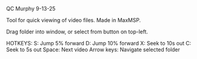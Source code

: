 QC Murphy
9-13-25

Tool for quick viewing of video files. Made in MaxMSP.

Drag folder into window, or select from button on top-left.

HOTKEYS:
S: Jump 5% forward
D: Jump 10% forward
X: Seek to 10s out
C: Seek to 5s out
Space: Next video
Arrow keys: Navigate selected folder

